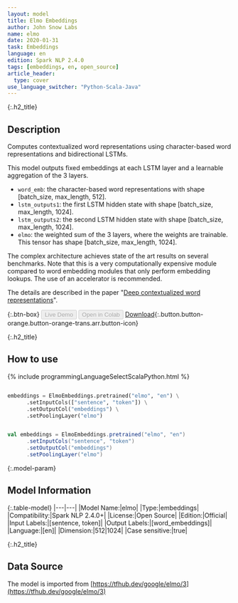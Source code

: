 ```yaml
---
layout: model
title: Elmo Embeddings
author: John Snow Labs
name: elmo
date: 2020-01-31
task: Embeddings
language: en
edition: Spark NLP 2.4.0
tags: [embeddings, en, open_source]
article_header:
  type: cover
use_language_switcher: "Python-Scala-Java"
---
```


{:.h2_title}
## Description
Computes contextualized word representations using character-based word representations and bidirectional LSTMs.

This model outputs fixed embeddings at each LSTM layer and a learnable aggregation of the 3 layers.

* `word_emb`: the character-based word representations with shape [batch_size, max_length, 512].
* `lstm_outputs1`: the first LSTM hidden state with shape [batch_size, max_length, 1024].
* `lstm_outputs2`: the second LSTM hidden state with shape [batch_size, max_length, 1024].
* `elmo`: the weighted sum of the 3 layers, where the weights are trainable. This tensor has shape [batch_size, max_length, 1024].
  
The complex architecture achieves state of the art results on several benchmarks. Note that this is a very computationally expensive module compared to word embedding modules that only perform embedding lookups. The use of an accelerator is recommended.

The details are described in the paper "[Deep contextualized word representations](https://arxiv.org/abs/1802.05365)".

{:.btn-box}
<button class="button button-orange" disabled>Live Demo</button>
<button class="button button-orange" disabled>Open in Colab</button>
[Download](https://s3.amazonaws.com/auxdata.johnsnowlabs.com/public/models/elmo_en_2.4.0_2.4_1580488815299.zip){:.button.button-orange.button-orange-trans.arr.button-icon}

{:.h2_title}
## How to use

<div class="tabs-box" markdown="1">

{% include programmingLanguageSelectScalaPython.html %}

```python

embeddings = ElmoEmbeddings.pretrained("elmo", "en") \
      .setInputCols(["sentence", "token"]) \
      .setOutputCol("embeddings") \
      .setPoolingLayer("elmo")
```

```scala

val embeddings = ElmoEmbeddings.pretrained("elmo", "en")
      .setInputCols("sentence", "token")
      .setOutputCol("embeddings")
      .setPoolingLayer("elmo")
```

</div>

{:.model-param}
## Model Information

{:.table-model}
|---|---|
|Model Name:|elmo|
|Type:|embeddings|
|Compatibility:|Spark NLP 2.4.0+|
|License:|Open Source|
|Edition:|Official|
|Input Labels:|[sentence, token]|
|Output Labels:|[word_embeddings]|
|Language:|[en]|
|Dimension:|512|1024|
|Case sensitive:|true|


{:.h2_title}
## Data Source
The model is imported from [https://tfhub.dev/google/elmo/3](https://tfhub.dev/google/elmo/3)
